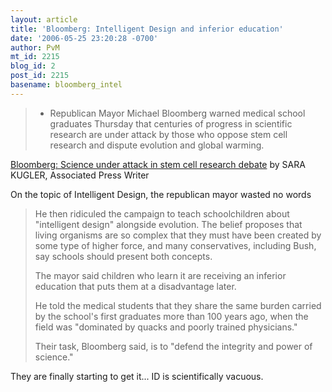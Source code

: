 ```yaml
---
layout: article
title: 'Bloomberg: Intelligent Design and inferior education'
date: '2006-05-25 23:20:28 -0700'
author: PvM
mt_id: 2215
blog_id: 2
post_id: 2215
basename: bloomberg_intel
---
```

> - Republican Mayor Michael Bloomberg warned medical school graduates Thursday that centuries of progress in scientific research are under attack by those who oppose stem cell research and dispute evolution and global warming.


[Bloomberg: Science under attack in stem cell research debate](http://www.newsday.com/news/local/wire/newyork/ny-bc-ny--bloomberg-whichpa0525may25,0,7765594.story?coll=ny-region-apnewyork) by SARA KUGLER, Associated Press Writer

On the topic of Intelligent Design, the republican mayor wasted no words 

> He then ridiculed the campaign to teach schoolchildren about "intelligent design" alongside evolution. The belief proposes that living organisms are so complex that they must have been created by some type of higher force, and many conservatives, including Bush, say schools should present both concepts.
> 
> The mayor said children who learn it are receiving an inferior education that puts them at a disadvantage later.
> 
> He told the medical students that they share the same burden carried by the school's first graduates more than 100 years ago, when the field was "dominated by quacks and poorly trained physicians."
> 
> Their task, Bloomberg said, is to "defend the integrity and power of science."

They are finally starting to get it... ID is scientifically vacuous.
